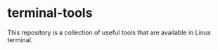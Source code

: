 # terminal-tools
This repository is a collection of useful tools that are available in Linux terminal.
